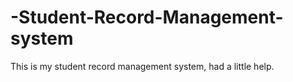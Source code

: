 # -Student-Record-Management-system
This is my student record management system, had a little help.
